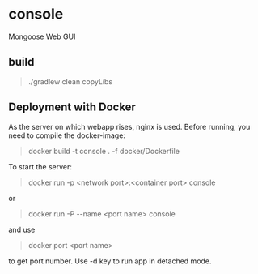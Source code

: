 # console
Mongoose Web GUI

## build
>./gradlew clean copyLibs

## Deployment with Docker
As the server on which webapp rises, nginx is used.
Before running, you need to compile the docker-image:
>docker build -t console . -f docker/Dockerfile 

To start the server:
>docker run -p \<network port\>:\<container port\> console

or 
>docker run -P --name \<port name\> console

and use
>docker port \<port name\>

to get port number.
Use -d key to run app in detached mode.